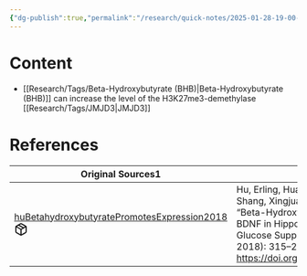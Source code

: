 ```yaml
---
{"dg-publish":true,"permalink":"/research/quick-notes/2025-01-28-19-00-13/","updated":"2025-01-28T19:00:13-05:00"}
---
```


# Content
- [[Research/Tags/Beta-Hydroxybutyrate (BHB)\|Beta-Hydroxybutyrate (BHB)]] can increase the level of the H3K27me3-demethylase [[Research/Tags/JMJD3\|JMJD3]]
# References
<div><table class="dataview table-view-table"><thead class="table-view-thead"><tr class="table-view-tr-header"><th class="table-view-th"><span>Original Sources</span><span class="dataview small-text">1</span></th><th class="table-view-th"><span>Citations</span></th></tr></thead><tbody class="table-view-tbody"><tr><td><span><a data-tooltip-position="top" aria-label="Research/Evidence Sources/huBetahydroxybutyratePromotesExpression2018.md" data-href="Research/Evidence Sources/huBetahydroxybutyratePromotesExpression2018.md" href="Research/Evidence Sources/huBetahydroxybutyratePromotesExpression2018.md" class="internal-link" target="_blank" rel="noopener nofollow" fileclass-name="Research Links">huBetahydroxybutyratePromotesExpression2018</a><a class="metadata-menu fileclass-icon"><svg xmlns="http://www.w3.org/2000/svg" width="24" height="24" viewBox="0 0 24 24" fill="none" stroke="currentColor" stroke-width="2" stroke-linecap="round" stroke-linejoin="round" class="svg-icon lucide-package"><path d="m7.5 4.27 9 5.15"></path><path d="M21 8a2 2 0 0 0-1-1.73l-7-4a2 2 0 0 0-2 0l-7 4A2 2 0 0 0 3 8v8a2 2 0 0 0 1 1.73l7 4a2 2 0 0 0 2 0l7-4A2 2 0 0 0 21 16Z"></path><path d="m3.3 7 8.7 5 8.7-5"></path><path d="M12 22V12"></path></svg></a></span></td><td><span>Hu, Erling, Huan Du, Xinliang Zhu, Leilei Wang, Sen Shang, Xingjuan Wu, Haixia Lu, and Xiaoyun Lu. “Beta-Hydroxybutyrate Promotes the Expression of BDNF in Hippocampal Neurons under Adequate Glucose Supply.” Neuroscience 386 (August 21, 2018): 315–25. <a rel="noopener nofollow" class="external-link" href="https://doi.org/10.1016/j.neuroscience.2018.06.036" target="_blank">https://doi.org/10.1016/j.neuroscience.2018.06.036</a>.</span></td></tr></tbody></table></div>

